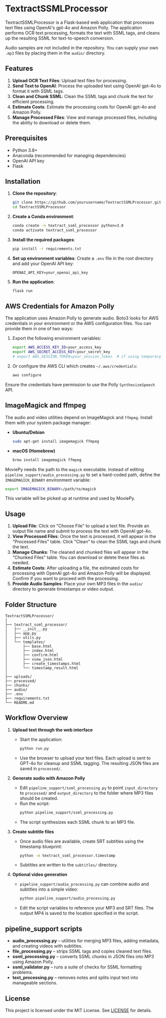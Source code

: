 # TextractSSMLProcessor

TextractSSMLProcessor is a Flask-based web application that processes text files using OpenAI's gpt-4o and Amazon Polly. The application performs OCR text processing, formats the text with SSML tags, and cleans up the resulting SSML for text-to-speech conversion.

Audio samples are not included in the repository. You can supply your own `.mp3` files by placing them in the `audio/` directory.

## Features

1. **Upload OCR Text Files**: Upload text files for processing.
2. **Send Text to OpenAI**: Process the uploaded text using OpenAI gpt-4o to format it with SSML tags.
3. **Clean and Chunk SSML**: Clean the SSML tags and chunk the text for efficient processing.
4. **Estimate Costs**: Estimate the processing costs for OpenAI gpt-4o and Amazon Polly.
5. **Manage Processed Files**: View and manage processed files, including the ability to download or delete them.

## Prerequisites

- Python 3.8+
- Anaconda (recommended for managing dependencies)
- OpenAI API key
- Flask

## Installation

1. **Clone the repository**:
    ```bash
    git clone https://github.com/yourusername/TextractSSMLProcessor.git
    cd TextractSSMLProcessor
    ```

2. **Create a Conda environment**:
    ```bash
    conda create -n textract_ssml_processor python=3.8
    conda activate textract_ssml_processor
    ```

3. **Install the required packages**:
    ```bash
    pip install -r requirements.txt
    ```

4. **Set up environment variables**:
    Create a `.env` file in the root directory and add your OpenAI API key:
    ```env
    OPENAI_API_KEY=your_openai_api_key
    ```

5. **Run the application**:
    ```bash
    flask run
    ```

## AWS Credentials for Amazon Polly

The application uses Amazon Polly to generate audio. Boto3 looks for AWS
credentials in your environment or the AWS configuration files. You can
provide them in one of two ways:

1. Export the following environment variables:
   ```bash
   export AWS_ACCESS_KEY_ID=your_access_key
   export AWS_SECRET_ACCESS_KEY=your_secret_key
   # export AWS_SESSION_TOKEN=your_session_token  # if using temporary credentials
   ```
2. Or configure the AWS CLI which creates `~/.aws/credentials`:
   ```bash
   aws configure
   ```

Ensure the credentials have permission to use the Polly `SynthesizeSpeech` API.

## ImageMagick and ffmpeg

The audio and video utilities depend on ImageMagick and `ffmpeg`. Install them
with your system package manager:

- **Ubuntu/Debian**
  ```bash
  sudo apt-get install imagemagick ffmpeg
  ```
- **macOS (Homebrew)**
  ```bash
  brew install imagemagick ffmpeg
  ```

MoviePy needs the path to the `magick` executable. Instead of editing
`pipeline_support/audio_processing.py` to set a hard-coded path, define the
`IMAGEMAGICK_BINARY` environment variable:

```bash
export IMAGEMAGICK_BINARY=/path/to/magick
```

This variable will be picked up at runtime and used by MoviePy.

## Usage

1. **Upload File**: Click on "Choose File" to upload a text file. Provide an output file name and submit to process the text with OpenAI gpt-4o.
2. **View Processed Files**: Once the text is processed, it will appear in the "Processed Files" table. Click "Clean" to clean the SSML tags and chunk the text.
3. **Manage Chunks**: The cleaned and chunked files will appear in the "Chunked Files" table. You can download or delete these files as needed.
4. **Estimate Costs**: After uploading a file, the estimated costs for processing with OpenAI gpt-4o and Amazon Polly will be displayed. Confirm if you want to proceed with the processing.
5. **Provide Audio Samples**: Place your own MP3 files in the `audio/` directory to generate timestamps or video output.

## Folder Structure

```plaintext
TextractSSMLProcessor/
│
├── textract_ssml_processor/
│   ├── __init__.py
│   ├── app.py
│   ├── utils.py
│   └── templates/
│       ├── base.html
│       ├── index.html
│       ├── confirm.html
│       ├── view_json.html
│       ├── create_timestamps.html
│       └── timestamp_result.html
│
├── uploads/
├── processed/
├── chunks/
├── audio/
├── .env
├── requirements.txt
└── README.md
```

## Workflow Overview

1. **Upload text through the web interface**
   - Start the application:
     ```bash
     python run.py
     ```
   - Use the browser to upload your text files. Each upload is sent to GPT-4o for cleanup and SSML tagging. The resulting JSON files are saved in `processed/`.

2. **Generate audio with Amazon Polly**
   - Edit `pipeline_support/ssml_processing.py` to point `input_directory` to `processed/` and `output_directory` to the folder where MP3 files should be created.
   - Run the script:
     ```bash
     python pipeline_support/ssml_processing.py
     ```
   - The script synthesizes each SSML chunk to an MP3 file.

3. **Create subtitle files**
   - Once audio files are available, create SRT subtitles using the timestamp blueprint:
     ```bash
     python -m textract_ssml_processor.timestamp
     ```
   - Subtitles are written to the `subtitles/` directory.

4. **Optional video generation**
   - `pipeline_support/audio_processing.py` can combine audio and subtitles into a simple video:
     ```bash
     python pipeline_support/audio_processing.py
     ```
   - Edit the script variables to reference your MP3 and SRT files. The output MP4 is saved to the location specified in the script.

## pipeline_support scripts

- **audio_processing.py** – utilities for merging MP3 files, adding metadata, and creating videos with subtitles.
- **file_processing.py** – strips SSML tags and copies cleaned text files.
- **ssml_processing.py** – converts SSML chunks in JSON files into MP3 using Amazon Polly.
- **ssml_validator.py** – runs a suite of checks for SSML formatting problems.
- **text_processing.py** – removes notes and splits input text into manageable sections.

## License

This project is licensed under the MIT License. See [LICENSE](LICENSE) for details.